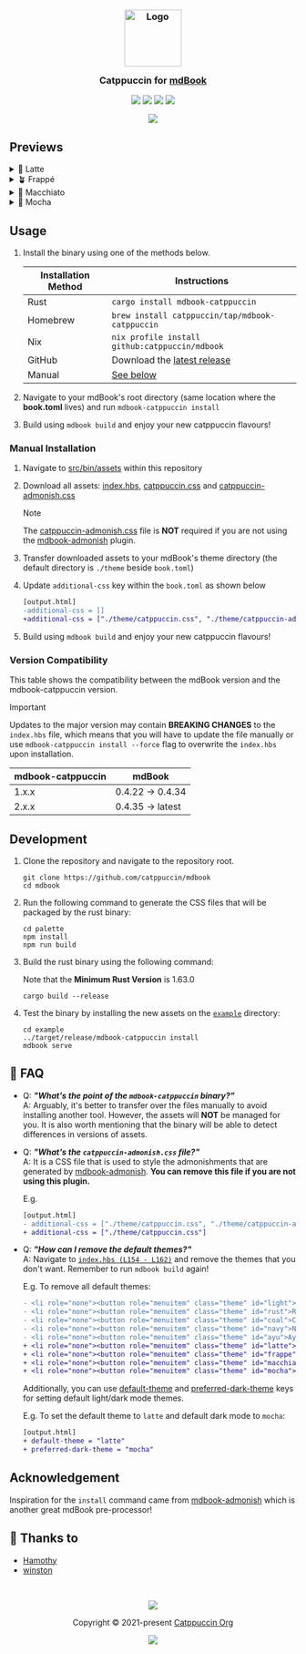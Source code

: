<h3 align="center">
	<img src="https://raw.githubusercontent.com/catppuccin/catppuccin/main/assets/logos/exports/1544x1544_circle.png" width="100" alt="Logo"/><br/>
	<img src="https://raw.githubusercontent.com/catppuccin/catppuccin/main/assets/misc/transparent.png" height="30" width="0px"/>
	Catppuccin for <a href="https://rust-lang.github.io/mdBook/">mdBook</a>
	<img src="https://raw.githubusercontent.com/catppuccin/catppuccin/main/assets/misc/transparent.png" height="30" width="0px"/>
</h3>

<p align="center">
	<a href="https://github.com/catppuccin/mdBook/stargazers"><img src="https://img.shields.io/github/stars/catppuccin/mdBook?colorA=363a4f&colorB=b7bdf8&style=for-the-badge"></a>
	<a href="https://github.com/catppuccin/mdBook/issues"><img src="https://img.shields.io/github/issues/catppuccin/mdBook?colorA=363a4f&colorB=f5a97f&style=for-the-badge"></a>
	<a href="https://github.com/catppuccin/mdBook/contributors"><img src="https://img.shields.io/github/contributors/catppuccin/mdBook?colorA=363a4f&colorB=a6da95&style=for-the-badge"></a>
	<a href="https://crates.io/crates/mdbook-catppuccin"><img src="https://img.shields.io/crates/v/mdbook-catppuccin?colorA=363a4f&colorB=ee99a0&style=for-the-badge"></a>
</p>

<p align="center">
	<img src="assets/catwalk.webp"/>
</p>

## Previews

<details>
<summary>🌻 Latte</summary>
<img src="assets/latte.webp"/>
</details>
<details>
<summary>🪴 Frappé</summary>
<img src="assets/frappe.webp"/>
</details>
<details>
<summary>🌺 Macchiato</summary>
<img src="assets/macchiato.webp"/>
</details>
<details>
<summary>🌿 Mocha</summary>
<img src="assets/mocha.webp"/>
</details>

## Usage

1. Install the binary using one of the methods below.

    | Installation Method | Instructions |
    | ------ | ------- |
    | Rust| `cargo install mdbook-catppuccin` |
    | Homebrew | `brew install catppuccin/tap/mdbook-catppuccin` |
    | Nix | `nix profile install github:catppuccin/mdbook` |
    | GitHub | Download the [latest release](https://github.com/catppuccin/mdBook/releases/latest) |
    | Manual | [See below](#manual-installation) |

2. Navigate to your mdBook's root directory (same location where the
   **book.toml** lives) and run `mdbook-catppuccin install`

3. Build using `mdbook build` and enjoy your new catppuccin flavours!

### Manual Installation

1. Navigate to [src/bin/assets](./src/bin/assets) within this repository

2. Download all assets: [index.hbs](./src/bin/assets/index.hbs),
   [catppuccin.css](./src/bin/assets/catppuccin.css) and [catppuccin-admonish.css](./src/bin/assets/catppuccin-admonish.css)

   > [!NOTE]
   > The [catppuccin-admonish.css](./src/bin/assets/catppuccin-admonish.css)
   > file is **NOT** required if you are not using the [mdbook-admonish](https://github.com/tommilligan/mdbook-admonish) plugin.

3. Transfer downloaded assets to your mdBook's theme directory (the default
   directory is `./theme` beside `book.toml`)

4. Update `additional-css` key within the `book.toml` as shown below

   ```diff
   [output.html]
   -additional-css = []
   +additional-css = ["./theme/catppuccin.css", "./theme/catppuccin-admonish.css"]
   ```

5. Build using `mdbook build` and enjoy your new catppuccin flavours!

### Version Compatibility

This table shows the compatibility between the mdBook version and the mdbook-catppuccin version.

> [!IMPORTANT]  
> Updates to the major version may contain **BREAKING CHANGES** to the
> `index.hbs` file, which means that you will have to update the file manually
> or use `mdbook-catppuccin install --force` flag to overwrite the `index.hbs`
> upon installation.

| mdbook-catppuccin | mdBook |
| ----------------- | ------ |
| 1.x.x             | 0.4.22 → 0.4.34  |
| 2.x.x             | 0.4.35 → latest  |

## Development

1. Clone the repository and navigate to the repository root.

   ```shell
   git clone https://github.com/catppuccin/mdbook
   cd mdbook
   ```

2. Run the following command to generate the CSS files that will be packaged by the rust binary:

   ```shell
   cd palette
   npm install
   npm run build
   ```

3. Build the rust binary using the following command:

   Note that the **Minimum Rust Version** is 1.63.0

   ```shell
   cargo build --release
   ```

4. Test the binary by installing the new assets on the [`example`](./example/) directory:

   ```shell
   cd example
   ../target/release/mdbook-catppuccin install
   mdbook serve
   ```

## 🙋 FAQ

- Q: **_"What's the point of the `mdbook-catppuccin` binary?"_**\
  A: Arguably, it's better to transfer over the files manually to avoid
  installing another tool. However, the assets will **NOT** be managed for you.
  It is also worth mentioning that the binary will be able to detect differences
  in versions of assets.

- Q: **_"What's the `catppuccin-admonish.css` file?"_**\
  A: It is a CSS file that is used to style the admonishments that are generated
  by [mdbook-admonish](https://github.com/tommilligan/mdbook-admonish).
  **You can remove this file if you are not using this plugin.**

  E.g.

  ```diff
  [output.html]
  - additional-css = ["./theme/catppuccin.css", "./theme/catppuccin-admonish.css"]
  + additional-css = ["./theme/catppuccin.css"]
  ```

- Q: **_"How can I remove the default themes?"_**\
  A: Navigate to [`index.hbs (L154 - L162)`](https://github.com/catppuccin/mdBook/blob/main/src/bin/assets/index.hbs#L154-L162)
  and remove the themes that you don't want. Remember to run `mdbook build` again!

  E.g. To remove all default themes:

  ```diff
  - <li role="none"><button role="menuitem" class="theme" id="light">Light</button></li>
  - <li role="none"><button role="menuitem" class="theme" id="rust">Rust</button></li>
  - <li role="none"><button role="menuitem" class="theme" id="coal">Coal</button></li>
  - <li role="none"><button role="menuitem" class="theme" id="navy">Navy</button></li>
  - <li role="none"><button role="menuitem" class="theme" id="ayu">Ayu</button></li>
  + <li role="none"><button role="menuitem" class="theme" id="latte">Latte</button></li>
  + <li role="none"><button role="menuitem" class="theme" id="frappe">Frappé</button></li>
  + <li role="none"><button role="menuitem" class="theme" id="macchiato">Macchiato</button></li>
  + <li role="none"><button role="menuitem" class="theme" id="mocha">Mocha</button></li>
  ```

  Additionally, you can use
  [default-theme](https://rust-lang.github.io/mdBook/format/configuration/renderers.html?highlight=default-theme#html-renderer-options)
  and
  [preferred-dark-theme](https://rust-lang.github.io/mdBook/format/configuration/renderers.html?highlight=preferred-dark-theme#html-renderer-options)
  keys for setting default light/dark mode themes.

  E.g. To set the default theme to `latte` and default dark mode to `mocha`:

  ```diff
  [output.html]
  + default-theme = "latte"
  + preferred-dark-theme = "mocha"
  ```

## Acknowledgement

Inspiration for the `install` command came from
[mdbook-admonish](https://github.com/tommilligan/mdbook-admonish) which is
another great mdBook pre-processor!

## 💝 Thanks to

- [Hamothy](https://github.com/sgoudham)
- [winston](https://github.com/nekowinston)

&#160;

<p align="center">
	<img src="https://raw.githubusercontent.com/catppuccin/catppuccin/main/assets/footers/gray0_ctp_on_line.svg?sanitize=true" />
</p>

<p align="center">
	Copyright &copy; 2021-present <a href="https://github.com/catppuccin" target="_blank">Catppuccin Org</a>
</p>

<p align="center">
	<a href="https://github.com/catppuccin/catppuccin/blob/main/LICENSE"><img src="https://img.shields.io/static/v1.svg?style=for-the-badge&label=License&message=MIT&logoColor=d9e0ee&colorA=363a4f&colorB=b7bdf8"/></a>
</p>
